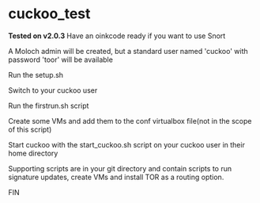 # cuckoo_test

**Tested on v2.0.3**
Have an oinkcode ready if you want to use Snort

A Moloch admin will be created, but a standard user named 'cuckoo' with password 'toor' will be available

Run the setup.sh

Switch to your cuckoo user

Run the firstrun.sh script

Create some VMs and add them to the conf virtualbox file(not in the scope of this script)

Start cuckoo with the start_cuckoo.sh script on your cuckoo user in their home directory

Supporting scripts are in your git directory and contain scripts to run
signature updates, create VMs and install TOR as a routing option.

FIN
